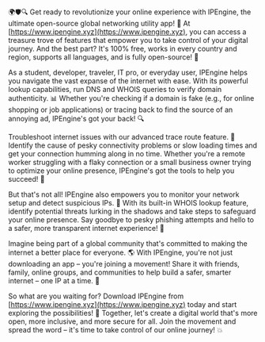 🌍🛡️🔍 Get ready to revolutionize your online experience with IPEngine, the ultimate open-source global networking utility app! 🚀 At [https://www.ipengine.xyz](https://www.ipengine.xyz), you can access a treasure trove of features that empower you to take control of your digital journey. And the best part? It's 100% free, works in every country and region, supports all languages, and is fully open-source! 🤝

As a student, developer, traveler, IT pro, or everyday user, IPEngine helps you navigate the vast expanse of the internet with ease. With its powerful lookup capabilities, run DNS and WHOIS queries to verify domain authenticity. 📊 Whether you're checking if a domain is fake (e.g., for online shopping or job applications) or tracing back to find the source of an annoying ad, IPEngine's got your back! 🔍

Troubleshoot internet issues with our advanced trace route feature. 📡 Identify the cause of pesky connectivity problems or slow loading times and get your connection humming along in no time. Whether you're a remote worker struggling with a flaky connection or a small business owner trying to optimize your online presence, IPEngine's got the tools to help you succeed! 💼

But that's not all! IPEngine also empowers you to monitor your network setup and detect suspicious IPs. 🚨 With its built-in WHOIS lookup feature, identify potential threats lurking in the shadows and take steps to safeguard your online presence. Say goodbye to pesky phishing attempts and hello to a safer, more transparent internet experience! 💯

Imagine being part of a global community that's committed to making the internet a better place for everyone. 🌎 With IPEngine, you're not just downloading an app – you're joining a movement! Share it with friends, family, online groups, and communities to help build a safer, smarter internet – one IP at a time. 💪

So what are you waiting for? Download IPEngine from [https://www.ipengine.xyz](https://www.ipengine.xyz) today and start exploring the possibilities! 🚀 Together, let's create a digital world that's more open, more inclusive, and more secure for all. Join the movement and spread the word – it's time to take control of our online journey! 💥